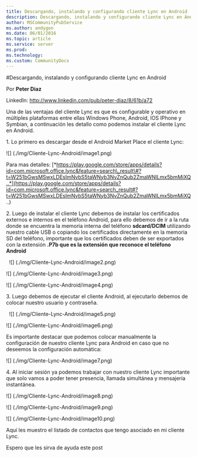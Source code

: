 ```yaml
---
title: Descargando, instalando y configurando cliente Lync en Android
description: Descargando, instalando y configurando cliente Lync en Android
author: MSCommunityPubService
ms.author: andygon
ms.date: 06/01/2016
ms.topic: article
ms.service: server
ms.prod: 
ms.technology:
ms.custom: CommunityDocs
---
```


#Descargando, instalando y configurando cliente Lync en Android

Por **Peter Diaz**


LinkedIn: <http://www.linkedin.com/pub/peter-diaz/8/61b/a72>


Una de las ventajas del cliente Lync es que es configurable y operativo
en múltiples plataformas entre ellas Windows Phone, Android, IOS IPhone
y Symbian, a continuación les detallo como podemos instalar el cliente
Lync en Android.

1\. Lo primero es descargar desde el Android Market Place el cliente
Lync:

![] (./img/Cliente-Lync-Android/image1.png)

Para mas detalles:
[*https://play.google.com/store/apps/details?id=com.microsoft.office.lync&feature=search\_result\#?t=W251bGwsMSwxLDEsImNvbS5taWNyb3NvZnQub2ZmaWNlLmx5bmMiXQ..*](https://play.google.com/store/apps/details?id=com.microsoft.office.lync&feature=search_result#?t=W251bGwsMSwxLDEsImNvbS5taWNyb3NvZnQub2ZmaWNlLmx5bmMiXQ..)

2\. Luego de instalar el cliente Lync debemos de instalar los
certificados externos e internos en el teléfono Android, para ello
debemos de ir a la ruta donde se encuentra la memoria interna del
teléfono **sdcard/DCIM** utilizando nuestro cable USB o copiando los
certificados directamente en la memoria SD del teléfono, importante que
los certificados deben de ser exportados con la extensión **.P7b que es
la extensión que reconoce el teléfono Android**

 
![] (./img/Cliente-Lync-Android/image2.png)

![] (./img/Cliente-Lync-Android/image3.png)

![] (./img/Cliente-Lync-Android/image4.png)

3\. Luego debemos de ejecutar el cliente Android, al ejecutarlo debemos
de colocar nuestro usuario y contraseña.

 
![] (./img/Cliente-Lync-Android/image5.png)

![] (./img/Cliente-Lync-Android/image6.png)

Es importante destacar que podemos colocar manualmente la configuración
de nuestro cliente Lync para Android en caso que no deseemos la
configuración automática:

![] (./img/Cliente-Lync-Android/image7.png)

4\. Al iniciar sesión ya podemos trabajar con nuestro cliente Lync
importante que solo vamos a poder tener presencia, llamada simultánea y
mensajería instantánea.

![] (./img/Cliente-Lync-Android/image8.png)

![] (./img/Cliente-Lync-Android/image9.png)

![] (./img/Cliente-Lync-Android/image10.png)

Aquí les muestro el listado de contactos que tengo asociado en mi
cliente Lync.

Espero que les sirva de ayuda este post




